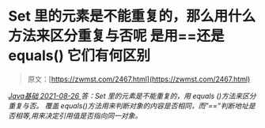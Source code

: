<!--yml
category: 未分类
date: 0001-01-01 00:00:00
-->

# Set 里的元素是不能重复的，那么用什么方法来区分重复与否呢 是用==还是 equals() 它们有何区别

> 原文：[https://zwmst.com/2467.html](https://zwmst.com/2467.html)

   [ *Java基础* ](https://zwmst.com/java%e5%9f%ba%e7%a1%80)*[ <time datetime="2021-08-26T10:48:36+08:00"> 2021-08-26 </time> ](https://zwmst.com/2467.html)  答：Set 里的元素是不能重复的，用 equals ()方法来区分重复与否。
覆盖 equals()方法用来判断对象的内容是否相同，而”==”判断地址是否相等,用来决定引用值是否指向同一对象。*